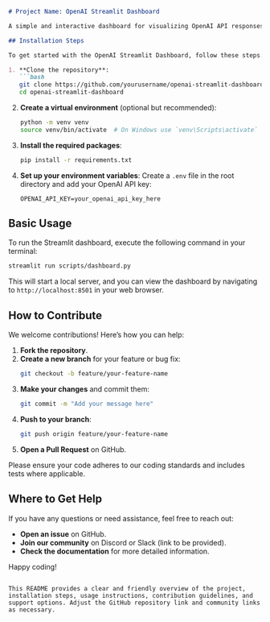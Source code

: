 ```markdown
# Project Name: OpenAI Streamlit Dashboard

A simple and interactive dashboard for visualizing OpenAI API responses using Streamlit.

## Installation Steps

To get started with the OpenAI Streamlit Dashboard, follow these steps:

1. **Clone the repository**:
   ```bash
   git clone https://github.com/yourusername/openai-streamlit-dashboard.git
   cd openai-streamlit-dashboard
   ```

2. **Create a virtual environment** (optional but recommended):
   ```bash
   python -m venv venv
   source venv/bin/activate  # On Windows use `venv\Scripts\activate`
   ```

3. **Install the required packages**:
   ```bash
   pip install -r requirements.txt
   ```

4. **Set up your environment variables**:
   Create a `.env` file in the root directory and add your OpenAI API key:
   ```
   OPENAI_API_KEY=your_openai_api_key_here
   ```

## Basic Usage

To run the Streamlit dashboard, execute the following command in your terminal:

```bash
streamlit run scripts/dashboard.py
```

This will start a local server, and you can view the dashboard by navigating to `http://localhost:8501` in your web browser.

## How to Contribute

We welcome contributions! Here’s how you can help:

1. **Fork the repository**.
2. **Create a new branch** for your feature or bug fix:
   ```bash
   git checkout -b feature/your-feature-name
   ```
3. **Make your changes** and commit them:
   ```bash
   git commit -m "Add your message here"
   ```
4. **Push to your branch**:
   ```bash
   git push origin feature/your-feature-name
   ```
5. **Open a Pull Request** on GitHub.

Please ensure your code adheres to our coding standards and includes tests where applicable.

## Where to Get Help

If you have any questions or need assistance, feel free to reach out:

- **Open an issue** on GitHub.
- **Join our community** on Discord or Slack (link to be provided).
- **Check the documentation** for more detailed information.

Happy coding!
```

This README provides a clear and friendly overview of the project, installation steps, usage instructions, contribution guidelines, and support options. Adjust the GitHub repository link and community links as necessary.